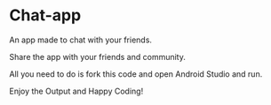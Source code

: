 # Chat-app

An app made to chat with your friends.

Share the app with your friends and community.

All you need to do is fork this code and open Android Studio and run.

Enjoy the Output and Happy Coding!

